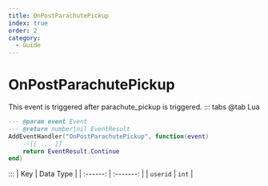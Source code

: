 ```yaml
---
title: OnPostParachutePickup
index: true
order: 2
category:
  - Guide
---
```


# OnPostParachutePickup
This event is triggered after parachute_pickup is triggered.
::: tabs
@tab Lua
```lua
--- @param event Event
--- @return number|nil EventResult
AddEventHandler("OnPostParachutePickup", function(event)
    --[[ ... ]]
    return EventResult.Continue
end)
```

:::
|    Key   | Data Type |
| :------: | :-------: |
| `userid` |   `int`   |